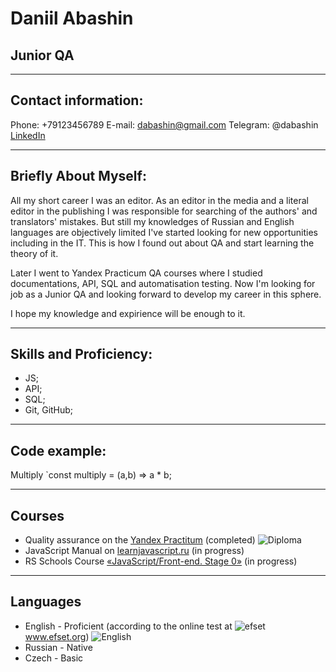 # Daniil Abashin

## Junior QA
***
## Contact information:
Phone: +79123456789
E-mail: dabashin@gmail.com
Telegram: @dabashin
[LinkedIn](https://www.linkedin.com/in/daniil-abashin/)
***
## Briefly About Myself:
All my short career I was an editor. As an editor in the media and a literal editor in the publishing I was responsible for searching of the authors' and translators' mistakes. But still my knowledges of Russian and English languages are objectively limited I've started looking for new opportunities including in the IT. This is how I found out about QA and start learning the theory of it.

Later I went to Yandex Practicum QA courses where I studied documentations, API, SQL and automatisation testing. Now I'm looking for job as a Junior QA and looking forward to develop my career in this sphere.

I hope my knowledge and expirience will be enough to it.
***
## Skills and Proficiency:
* JS;
* API;
* SQL;
* Git, GitHub;
***
## Code example:
Multiply
`const multiply = (a,b) => a * b;
***
## Courses
* Quality assurance on the [Yandex Practitum](practicum.yandex.ru) (completed)
![Diploma](C:\Users\DabDabuDuba\OneDrive\Desktop\Screenshot_1.png)
* JavaScript Manual on [learnjavascript.ru](https://learn.javascript.ru/) (in progress)
* RS Schools Course [«JavaScript/Front-end. Stage 0»](https://rs.school/) (in progress)
***
## Languages
* English - Proficient (according to the online test at ![efset](C:\Users\DabDabuDuba\OneDrive\Desktop\efset-logo) www.efset.org)
![English](C:\Users\DabDabuDuba\OneDrive\Desktop\certificate_75.png)
* Russian - Native
* Czech - Basic